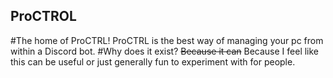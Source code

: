 ## ProCTROL
#The home of ProCTRL!
ProCTRL is the best way of managing your pc from within a Discord bot.
#Why does it exist?
~~Because it can~~ Because I feel like this can be useful or just generally fun to experiment with for people.
